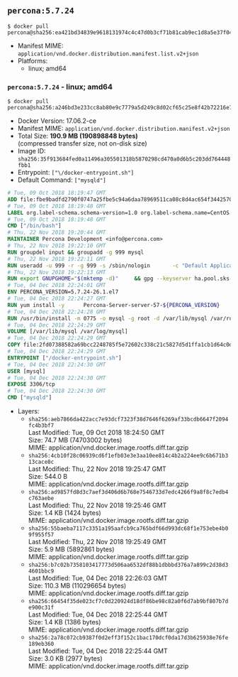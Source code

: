 ## `percona:5.7.24`

```console
$ docker pull percona@sha256:ea421bd34839e9618131974c4c47d0b3cf71b81cab9ec1d8a5e37f047888c905
```

-	Manifest MIME: `application/vnd.docker.distribution.manifest.list.v2+json`
-	Platforms:
	-	linux; amd64

### `percona:5.7.24` - linux; amd64

```console
$ docker pull percona@sha256:a246bd3e233cc8ab80e9c7779a5d249c8d02cf65c25e8f42b72216e7fb02abfd
```

-	Docker Version: 17.06.2-ce
-	Manifest MIME: `application/vnd.docker.distribution.manifest.v2+json`
-	Total Size: **190.9 MB (190898848 bytes)**  
	(compressed transfer size, not on-disk size)
-	Image ID: `sha256:35f913684fed0a11496a305501318b5870298cd470a0d6b5c203dd764448fbb1`
-	Entrypoint: `["\/docker-entrypoint.sh"]`
-	Default Command: `["mysqld"]`

```dockerfile
# Tue, 09 Oct 2018 18:19:47 GMT
ADD file:fbe9badfd2790f0747a25fbe5c94a6daa78969511ca08c8d4ac654f3442570de in / 
# Tue, 09 Oct 2018 18:19:48 GMT
LABEL org.label-schema.schema-version=1.0 org.label-schema.name=CentOS Base Image org.label-schema.vendor=CentOS org.label-schema.license=GPLv2 org.label-schema.build-date=20181006
# Tue, 09 Oct 2018 18:19:48 GMT
CMD ["/bin/bash"]
# Thu, 22 Nov 2018 19:20:44 GMT
MAINTAINER Percona Development <info@percona.com>
# Thu, 22 Nov 2018 19:22:10 GMT
RUN groupdel input && groupadd -g 999 mysql
# Thu, 22 Nov 2018 19:22:11 GMT
RUN useradd -u 999 -r -g 999 -s /sbin/nologin 		-c "Default Application User" mysql
# Thu, 22 Nov 2018 19:22:13 GMT
RUN export GNUPGHOME="$(mktemp -d)" 	&& gpg --keyserver ha.pool.sks-keyservers.net --recv-keys 430BDF5C56E7C94E848EE60C1C4CBDCDCD2EFD2A 	&& gpg --export --armor 430BDF5C56E7C94E848EE60C1C4CBDCDCD2EFD2A > ${GNUPGHOME}/RPM-GPG-KEY-Percona 	&& rpmkeys --import ${GNUPGHOME}/RPM-GPG-KEY-Percona /etc/pki/rpm-gpg/RPM-GPG-KEY-CentOS-7 	&& curl -L -o /tmp/percona-release.rpm http://www.percona.com/downloads/percona-release/redhat/0.1-6/percona-release-0.1-6.noarch.rpm 	&& rpmkeys --checksig /tmp/percona-release.rpm 	&& yum install -y /tmp/percona-release.rpm 	&& rm -rf "$GNUPGHOME" /tmp/percona-release.rpm
# Tue, 04 Dec 2018 22:24:01 GMT
ENV PERCONA_VERSION=5.7.24-26.1.el7
# Tue, 04 Dec 2018 22:24:27 GMT
RUN yum install -y 		Percona-Server-server-57-${PERCONA_VERSION} 		Percona-Server-tokudb-57-${PERCONA_VERSION} 		Percona-Server-rocksdb-57-${PERCONA_VERSION} 		jemalloc 		which 		policycoreutils 	&& yum clean all 	&& rm -rf /var/cache/yum /var/lib/mysql
# Tue, 04 Dec 2018 22:24:28 GMT
RUN /usr/bin/install -m 0775 -o mysql -g root -d /var/lib/mysql /var/run/mysqld /docker-entrypoint-initdb.d 	&& find /etc/percona-server.cnf /etc/percona-server.conf.d /etc/my.cnf.d -name '*.cnf' -print0 		| xargs -0 grep -lZE '^(bind-address|log|user)' 		| xargs -rt -0 sed -Ei 's/^(bind-address|log|user)/#&/' 	&& printf '[mysqld]\nskip-host-cache\nskip-name-resolve\n' > /etc/my.cnf.d/docker.cnf 	&& /usr/bin/install -m 0664 -o mysql -g root /dev/null /etc/sysconfig/mysql 	&& echo "LD_PRELOAD=/usr/lib64/libjemalloc.so.1" >> /etc/sysconfig/mysql 	&& echo "THP_SETTING=never" >> /etc/sysconfig/mysql 	&& ln -s /etc/my.cnf.d /etc/mysql 	&& chown -R mysql:root /etc/percona-server.cnf /etc/percona-server.conf.d /etc/my.cnf.d 	&& chmod -R ug+rwX /etc/percona-server.cnf /etc/percona-server.conf.d /etc/my.cnf.d
# Tue, 04 Dec 2018 22:24:29 GMT
VOLUME [/var/lib/mysql /var/log/mysql]
# Tue, 04 Dec 2018 22:24:29 GMT
COPY file:2fd07388582a69bcc2248785f5e72602c338c21c5827d5d1ffa1cb1d64c0d9eb in /docker-entrypoint.sh 
# Tue, 04 Dec 2018 22:24:29 GMT
ENTRYPOINT ["/docker-entrypoint.sh"]
# Tue, 04 Dec 2018 22:24:30 GMT
USER [mysql]
# Tue, 04 Dec 2018 22:24:30 GMT
EXPOSE 3306/tcp
# Tue, 04 Dec 2018 22:24:30 GMT
CMD ["mysqld"]
```

-	Layers:
	-	`sha256:aeb7866da422acc7e93dcf7323f38d7646f6269af33bcdb6647f2094fc4b3bf7`  
		Last Modified: Tue, 09 Oct 2018 18:24:50 GMT  
		Size: 74.7 MB (74703002 bytes)  
		MIME: application/vnd.docker.image.rootfs.diff.tar.gzip
	-	`sha256:4cb10f28c06939cd6f1efb03e3e3aa10ee814c4b2a224ee9c6b671b313cace8c`  
		Last Modified: Thu, 22 Nov 2018 19:25:47 GMT  
		Size: 544.0 B  
		MIME: application/vnd.docker.image.rootfs.diff.tar.gzip
	-	`sha256:ad9857fd8d3c7aef3d406d6b768e7546733d7edc4266f9a8f8c7edb4c763aebe`  
		Last Modified: Thu, 22 Nov 2018 19:25:46 GMT  
		Size: 1.4 KB (1424 bytes)  
		MIME: application/vnd.docker.image.rootfs.diff.tar.gzip
	-	`sha256:55baeba7117c3351a195aafcb9ca765bdf66d993dc68f1e753ebe4b09f955f57`  
		Last Modified: Thu, 22 Nov 2018 19:25:49 GMT  
		Size: 5.9 MB (5892861 bytes)  
		MIME: application/vnd.docker.image.rootfs.diff.tar.gzip
	-	`sha256:b7c02b7358103417773d506aa6532df88b1dbbbd376a7a899c2d38d34601bbc9`  
		Last Modified: Tue, 04 Dec 2018 22:26:03 GMT  
		Size: 110.3 MB (110296654 bytes)  
		MIME: application/vnd.docker.image.rootfs.diff.tar.gzip
	-	`sha256:66454f35de023cf7c0d220924d18df86be98c82a0f6d7ab9bf807b7de900c31f`  
		Last Modified: Tue, 04 Dec 2018 22:25:44 GMT  
		Size: 1.4 KB (1386 bytes)  
		MIME: application/vnd.docker.image.rootfs.diff.tar.gzip
	-	`sha256:2a78c072cb9387f0d2eff3f152c1bac170dcf0da17d3b625938e76fe189eb360`  
		Last Modified: Tue, 04 Dec 2018 22:25:44 GMT  
		Size: 3.0 KB (2977 bytes)  
		MIME: application/vnd.docker.image.rootfs.diff.tar.gzip
